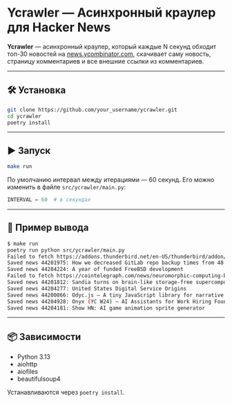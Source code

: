 # Ycrawler — Асинхронный краулер для Hacker News

**Ycrawler** — асинхронный краулер, который каждые N секунд обходит топ-30 новостей на [news.ycombinator.com](https://news.ycombinator.com), скачивает саму новость, страницу комментариев и все внешние ссылки из комментариев.

---

## 🛠 Установка

```bash
git clone https://github.com/your_username/ycrawler.git
cd ycrawler
poetry install
````

---

## ▶️ Запуск

```bash
make run
```

По умолчанию интервал между итерациями — 60 секунд. Его можно изменить в файле `src/ycrawler/main.py`:

```python
INTERVAL = 60  # в секундах
```

---

## 💬 Пример вывода

```bash
$ make run
poetry run python src/ycrawler/main.py
Failed to fetch https://addons.thunderbird.net/en-US/thunderbird/addon/removedupes/: 403, message='Forbidden', url='https://addons.thunderbird.net/en-US/thunderbird/addon/removedupes/'
Saved news 44201975: How we decreased GitLab repo backup times from 48 hours to 41 minutes
Saved news 44204224: A year of funded FreeBSD development
Failed to fetch https://cointelegraph.com/news/neuromorphic-computing-breakthrough-enable-blockchain-mars: 403, message='Forbidden', url='https://cointelegraph.com/news/neuromorphic-computing-breakthrough-enable-blockchain-mars'
Saved news 44201812: Sandia turns on brain-like storage-free supercomputer
Saved news 44204277: United States Digital Service Origins
Saved news 44200866: Odyc.js – A tiny JavaScript library for narrative games
Saved news 44204928: Onyx (YC W24) – AI Assistants for Work Hiring Founding AE
Saved news 44204181: Show HN: AI game animation sprite generator
```

---

## 📦 Зависимости

* Python 3.13
* aiohttp
* aiofiles
* beautifulsoup4

Устанавливаются через `poetry install`.

```
